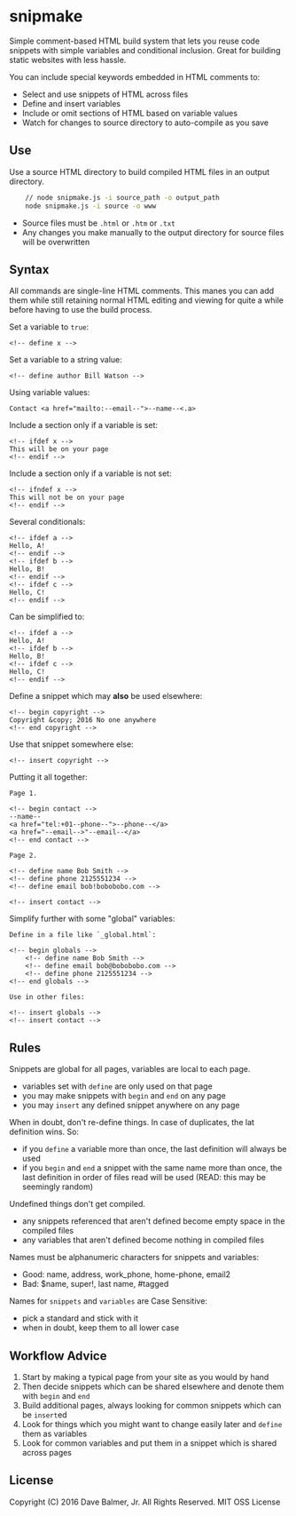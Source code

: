 snipmake
========

Simple comment-based HTML build system that lets you reuse code snippets with simple variables and conditional inclusion. Great for building static websites with less hassle.

You can include special keywords embedded in HTML comments to:

- Select and use snippets of HTML across files
- Define and insert variables
- Include or omit sections of HTML based on variable values
- Watch for changes to source directory to auto-compile as you save

Use
---

Use a source HTML directory to build compiled HTML files
in an output directory.

```bash
	// node snipmake.js -i source_path -o output_path
	node snipmake.js -i source -o www
```

- Source files must be `.html` or `.htm` or `.txt`
- Any changes you make manually to the output directory for source files will be overwritten

Syntax
------

All commands are single-line HTML comments. This manes you can add them while still retaining normal HTML editing and viewing for quite a while before having to use the build process.

Set a variable to `true`:

	<!-- define x -->

Set a variable to a string value:

	<!-- define author Bill Watson -->
	
Using variable values:

	Contact <a href="mailto:--email--">--name--<.a>

Include a section only if a variable is set:

	<!-- ifdef x -->
	This will be on your page
	<!-- endif -->

Include a section only if a variable is not set:

	<!-- ifndef x -->
	This will not be on your page
	<!-- endif -->

Several conditionals:

	<!-- ifdef a -->
	Hello, A!
	<!-- endif -->
	<!-- ifdef b -->
	Hello, B!
	<!-- endif -->
	<!-- ifdef c -->
	Hello, C!
	<!-- endif -->

Can be simplified to:
		
	<!-- ifdef a -->
	Hello, A!
	<!-- ifdef b -->
	Hello, B!
	<!-- ifdef c -->
	Hello, C!
	<!-- endif -->
	
Define a snippet which may **also** be used elsewhere:

	<!-- begin copyright -->
	Copyright &copy; 2016 No one anywhere
	<!-- end copyright -->
	
Use that snippet somewhere else:

	<!-- insert copyright -->

Putting it all together:
	
	Page 1.

	<!-- begin contact -->
	--name--
	<a href="tel:+01--phone--">--phone--</a>
	<a href="--email-->"--email--</a>
	<!-- end contact -->

	Page 2.

	<!-- define name Bob Smith -->
	<!-- define phone 2125551234 -->
	<!-- define email bob!bobobobo.com -->

	<!-- insert contact -->

Simplify further with some "global" variables:

	Define in a file like `_global.html`:

	<!-- begin globals -->
		<!-- define name Bob Smith -->
		<!-- define email bob@bobobobo.com -->
		<!-- define phone 2125551234 -->
	<!-- end globals -->

	Use in other files:
	
	<!-- insert globals -->
	<!-- insert contact -->

Rules
-----

Snippets are global for all pages, variables are local to each page.

- variables set with `define` are only used on that page
- you may make snippets with `begin` and `end` on any page
- you may `insert` any defined snippet anywhere on any page

When in doubt, don't re-define things. In case of duplicates, the lat definition wins. So:

- if you `define` a variable more than once, the last definition will always be used
- if you `begin` and `end` a snippet with the same name more than once, the last definition
	in order of files read will be used (READ: this may be seemingly random)

Undefined things don't get compiled.

- any snippets referenced that aren't defined become empty space in the compiled files
- any variables that aren't defined become nothing in compiled files

Names must be alphanumeric characters for snippets and variables:

- Good: name, address, work_phone, home-phone, email2
- Bad: $name, super!, last name, #tagged

Names for `snippets` and `variables` are Case Sensitive:

- pick a standard and stick with it
- when in doubt, keep them to all lower case

Workflow Advice
---------------

1. Start by making a typical page from your site as you would by hand
2. Then decide snippets which can be shared elsewhere and denote them with `begin` and `end`
3. Build additional pages, always looking for common snippets which can be `insert`ed
4. Look for things which you might want to change easily later and `define` them as variables
5. Look for common variables and put them in a snippet which is shared across pages

License
-------

Copyright (C) 2016 Dave Balmer, Jr. All Rights Reserved.
MIT OSS License
